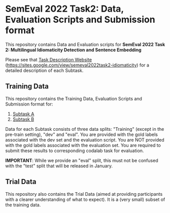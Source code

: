 # SemEval 2022 Task2: Data, Evaluation Scripts and Submission format

This repository contains Data and Evaluation scripts for **SemEval 2022 Task 2: Multilingual Idiomaticity Detection and Sentence Embedding** 

Please see that [Task Description Website](https://sites.google.com/view/semeval2022task2-idiomaticity) (https://sites.google.com/view/semeval2022task2-idiomaticity) for a detailed description of each Subtask. 

## Training Data

This repository contains the Training Data, Evaluation Scripts and Submission format for:
1. [Subtask A](https://github.com/H-TayyarMadabushi/SemEval_2022_Task2-idiomaticity/tree/main/SubTaskA)
2. [Subtask B](https://github.com/H-TayyarMadabushi/SemEval_2022_Task2-idiomaticity/tree/main/SubTaskB)

Data for each Subtask consists of three data splits: "Training" (except in the pre-train setting), "dev" and "eval". You are provided with the gold labels associated with the dev set and the evaluation script. You are NOT provided with the gold labels associated with the evaluation set. You are required to submit these results to corresponding codalab task for evaluation.

**IMPORTANT**: While we provide an "eval" split, this must not be confused with the "test" split that will be released in January.


## Trial Data
This repository also contains the Trial Data (aimed at providing participants with a clearer understanding of what to expect). It is a (very small) subset of the training data.

